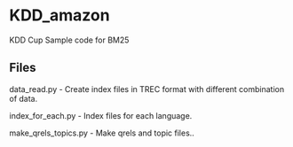 # KDD_amazon
KDD Cup Sample code for BM25

## Files

data_read.py - Create index files in TREC format with different combination of data.

index_for_each.py - Index files for each language.

make_qrels_topics.py - Make qrels and topic files..

